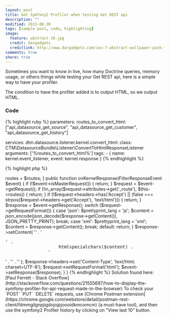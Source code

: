 ```yaml
---
layout: post
title: Get Symfony2 Profiler when testing Get REST api
description: ""
modified: 2013-08-20
tags: [sample post, code, highlighting]
image:
  feature: abstract-10.jpg
  credit: dargadgetz
  creditlink: http://www.dargadgetz.com/ios-7-abstract-wallpaper-pack-for-iphone-5-and-ipod-touch-retina/
comments: true
share: true  
---
```


Sometimes you want to know in live, how many Doctrine queries, memory usage, or others things while testing your Get REST api, here is a simple way to have your profiler.

The condition to have the profiler added is to output HTML, so we output HTML.

### Code


{% highlight ruby %}
parameters:
    routes_to_convert_html: ["api_datasource_get_source", "api_datasource_get_customer", "api_datasource_get_history"]
	
services:
    dtm.datasource.listener.kernel.convert_html:
        class: CTM\DatasourceBundle\Listener\ConvertToHtmlResponseListener
        arguments: ['%routes_to_convert_html%']
        tags:
            - { name: kernel.event_listener, event: kernel.response }
{% endhighlight %}

{% highlight php %}
<?php
namespace CTM\DatasourceBundle\Listener;

use Symfony\Component\HttpKernel\Event\FilterResponseEvent;

class ConvertToHtmlResponseListener {
    protected $routes;

    public function __construct(Array $routes)
    {
        $this->routes = $routes;
    }
    
	public function onKernelResponse(FilterResponseEvent $event) {
		
		if (!$event->isMasterRequest()) {
			return;
		}
		
		$request = $event->getRequest();
		
		if (!in_array($request->attributes->get('_route'), $this->routes)) {
			return;
		}
		
		if (!$request->headers->has('Accept') || (false === strpos($request->headers->get('Accept'), 'text/html'))) {
			return;
		}

		$response = $event->getResponse();
		switch ($request->getRequestFormat()) {
			case 'json':
				$prettyprint_lang = 'js';
				$content = json_encode(json_decode($response->getContent()), JSON_PRETTY_PRINT);
				break;

			case 'xml':
				$prettyprint_lang = 'xml';
				$content = $response->getContent();
				break;

			default:
				return;
		}

		$response->setContent(
			'<html><body>' .
				'<pre class="prettyprint lang-' . $prettyprint_lang . '">' .
					htmlspecialchars($content) .
				'</pre>' .
				'<script src="https://google-code-prettify.googlecode.com/svn/loader/run_prettify.js"></script>' .
			'</body></html>'
		);
		
		$response->headers->set('Content-Type', 'text/html; charset=UTF-8');
		$request->setRequestFormat('html');
		$event->setResponse($response);
	}
}
{% endhighlight %}

Solution found here: [Paul Ferrett - Stack Overflow](http://stackoverflow.com/questions/21555697/how-to-display-the-symfony-profiler-for-api-request-made-in-the-browser)

To check your `POST` `PUT` `DELETE` requests, use [Chrome Postman extension](https://chrome.google.com/webstore/detail/postman-rest-client/fdmmgilgnpjigdojojpjoooidkmcomcm) (a must-have tool), and then use the symfony2 Profiler history by clicking on "View last 10" button.

